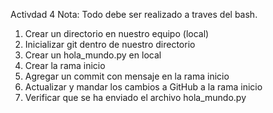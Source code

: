 Activdad 4 
Nota: Todo debe ser realizado a traves del bash.

1. Crear un directorio en nuestro equipo (local)
2. Inicializar git dentro de nuestro directorio
3. Crear un hola_mundo.py en local
4. Crear la rama inicio
5. Agregar un commit con mensaje en la rama inicio
6. Actualizar y mandar los cambios a GitHub a la rama inicio
7. Verificar que se ha enviado el archivo hola_mundo.py
